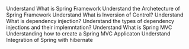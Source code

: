 Understand What is Spring Framework
Understand the Archetecture of Spring Framework
Understand What is Inversion of Control?
Understand What is dependency injection?
Understand the types of dependency injections and their implemntation?
Understand What is Spring MVC
Understanding how to create a Spring MVC Applicaton
Understand Integration of Spring with hibernate